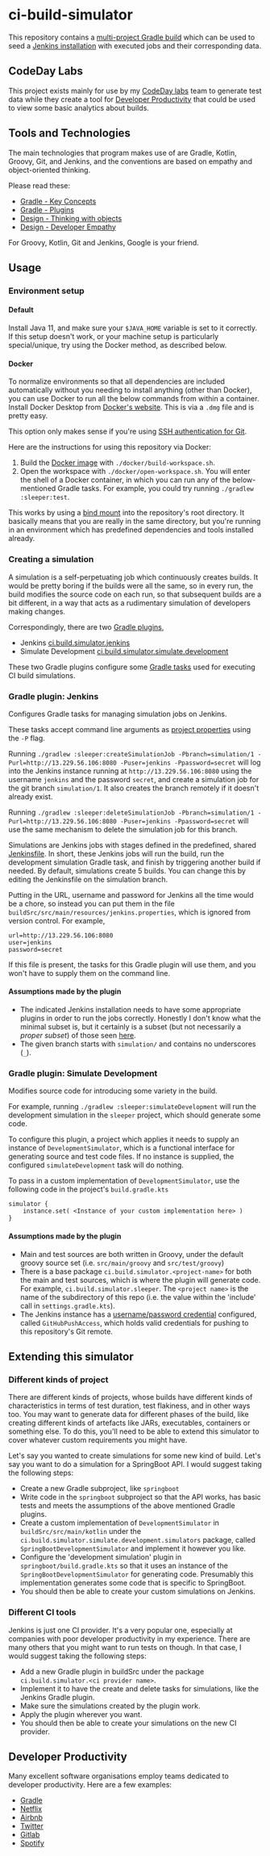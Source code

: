 # ci-build-simulator

This repository contains a 
[multi-project Gradle build](https://docs.gradle.org/current/userguide/multi_project_builds.html#sec:creating_multi_project_builds)
which can be used to seed a [Jenkins installation](https://github.com/robmoore-i/JenkinsEC2) with executed jobs and
their corresponding data.

## CodeDay Labs

This project exists mainly for use by my [CodeDay labs](https://labs.codeday.org) team to generate test data while they 
create a tool for [Developer Productivity](#developer-productivity) that could be used to view some basic analytics 
about builds.

## Tools and Technologies

The main technologies that program makes use of are Gradle, Kotlin, Groovy, Git, and Jenkins, and the conventions are
based on empathy and object-oriented thinking.

Please read these: 

- [Gradle - Key Concepts](https://docs.gradle.org/current/userguide/tutorial_using_tasks.html)
- [Gradle - Plugins](https://docs.gradle.org/current/userguide/plugins.html)
- [Design - Thinking with objects](http://c2.com/doc/oopsla89/paper.html)
- [Design - Developer Empathy](https://100daysdx.com/3/)

For Groovy, Kotlin, Git and Jenkins, Google is your friend.

## Usage

### Environment setup

#### Default

Install Java 11, and make sure your `$JAVA_HOME` variable is set to it correctly. If this setup doesn't work, or your
machine setup is particularly special/unique, try using the Docker method, as described below.

#### Docker

To normalize environments so that all dependencies are included automatically without you needing to install anything
(other than Docker), you can use Docker to run all the below commands from within a container. Install Docker Desktop
from [Docker's website](https://www.docker.com/products/docker-desktop). This is via a `.dmg` file and is pretty easy.

This option only makes sense if you're using [SSH authentication for Git](https://docs.github.com/en/github/authenticating-to-github/connecting-to-github-with-ssh/about-ssh).

Here are the instructions for using this repository via Docker:

1. Build the [Docker image](https://jfrog.com/knowledge-base/a-beginners-guide-to-understanding-and-building-docker-images/)
   with `./docker/build-workspace.sh`.
2. Open the workspace with `./docker/open-workspace.sh`. You will enter the shell of a Docker container, in which you
   can run any of the below-mentioned Gradle tasks. For example, you could try running `./gradlew :sleeper:test`. 

This works by using a [bind mount](https://docs.docker.com/storage/bind-mounts/) into the repository's root directory.
It basically means that you are really in the same directory, but you're running in an environment which has predefined
dependencies and tools installed already.

### Creating a simulation

A simulation is a self-perpetuating job which continuously creates builds. It would be pretty boring if the builds were
all the same, so in every run, the build modifies the source code on each run, so that subsequent builds are a bit
different, in a way that acts as a rudimentary simulation of developers making changes.

Correspondingly, there are two [Gradle plugins](https://docs.gradle.org/current/userguide/plugins.html),

- Jenkins
  [ci.build.simulator.jenkins](buildSrc/src/main/kotlin/ci/build/simulator/jenkins)
- Simulate Development
  [ci.build.simulator.simulate.development](buildSrc/src/main/kotlin/ci/build/simulator/simulate/development)
  
These two Gradle plugins configure some [Gradle tasks](https://docs.gradle.org/current/userguide/more_about_tasks.html) 
used for executing CI build simulations.

### Gradle plugin: Jenkins

Configures Gradle tasks for managing simulation jobs on Jenkins.

These tasks accept command line arguments as [project properties](https://docs.gradle.org/current/userguide/build_environment.html#sec:project_properties) 
using the `-P` flag.

Running `./gradlew :sleeper:createSimulationJob -Pbranch=simulation/1 -Purl=http://13.229.56.106:8080 -Puser=jenkins -Ppassword=secret`
will log into the Jenkins instance running at `http://13.229.56.106:8080` using the username `jenkins` and the password
`secret`, and create a simulation job for the git branch `simulation/1`. It also creates the branch remotely if it
doesn't already exist.

Running `./gradlew :sleeper:deleteSimulationJob -Pbranch=simulation/1 -Purl=http://13.229.56.106:8080 -Puser=jenkins -Ppassword=secret`
will use the same mechanism to delete the simulation job for this branch.

Simulations are Jenkins jobs with stages defined in the predefined, shared
[Jenkinsfile](buildSrc/src/main/resources/Jenkinsfile.groovy). In short, these Jenkins jobs will run the build, run the
development simulation Gradle task, and finish by triggering another build if needed. By default, simulations create 5
builds. You can change this by editing the Jenkinsfile on the simulation branch.

Putting in the URL, username and password for Jenkins all the time would be a chore, so instead you can put them in the
file `buildSrc/src/main/resources/jenkins.properties`, which is ignored from version control. For example,

```
url=http://13.229.56.106:8080
user=jenkins
password=secret
```

If this file is present, the tasks for this Gradle plugin will use them, and you won't have to supply them on the 
command line.

#### Assumptions made by the plugin

- The indicated Jenkins installation needs to have some appropriate plugins in order to run the jobs correctly. Honestly
  I don't know what the minimal subset is, but it certainly is a subset (but not necessarily a _proper subset_) of those
  seen [here](https://github.com/robmoore-i/JenkinsEC2/blob/main/jenkins_install_plugins.sh#L17).
- The given branch starts with `simulation/` and contains no underscores (`_`).

### Gradle plugin: Simulate Development

Modifies source code for introducing some variety in the build.

For example, running `./gradlew :sleeper:simulateDevelopment` will run the development simulation in the `sleeper`
project, which should generate some code.

To configure this plugin, a project which applies it needs to supply an instance of `DevelopmentSimulator`, which is a
functional interface for generating source and test code files. If no instance is supplied, the configured
`simulateDevelopment` task will do nothing.

To pass in a custom implementation of `DevelopmentSimulator`, use the following code in the project's `build.gradle.kts`

```
simulator {
    instance.set( <Instance of your custom implementation here> )
}
```

#### Assumptions made by the plugin

- Main and test sources are both written in Groovy, under the default groovy source set
  (i.e. `src/main/groovy` and `src/test/groovy`)
- There is a base package `ci.build.simulator.<project-name>` for both the main and test sources, which is where the
  plugin will generate code. For example,
  `ci.build.simulator.sleeper`. The `<project name>` is the name of the subdirectory of this repo (i.e. the value within
  the 'include' call in `settings.gradle.kts`).
- The Jenkins instance has a [username/password credential](https://www.jenkins.io/doc/book/using/using-credentials/) 
  configured, called `GitHubPushAccess`, which holds valid credentials for pushing to this repository's Git remote.

## Extending this simulator

### Different kinds of project

There are different kinds of projects, whose builds have different kinds of characteristics in terms of test duration,
test flakiness, and in other ways too. You may want to generate data for different phases of the build, like creating
different kinds of artefacts like JARs, executables, containers or something else. To do this, you'll need to be able to
extend this simulator to cover whatever custom requirements you might have.

Let's say you wanted to create simulations for some new kind of build. Let's say you want to do a simulation for a
SpringBoot API. I would suggest taking the following steps:

- Create a new Gradle subproject, like `springboot`
- Write code in the `springboot` subproject so that the API works, has basic tests and meets the assumptions of the
  above mentioned Gradle plugins.
- Create a custom implementation of `DevelopmentSimulator` in `buildSrc/src/main/kotlin` under the
  `ci.build.simulator.simulate.development.simulators` package, called `SpringBootDevelopmentSimulator` and implement it
  however you like.
- Configure the 'development simulation' plugin in `springboot/build.gradle.kts` so that it uses an instance of the
  `SpringBootDevelopmentSimulator` for generating code. Presumably this implementation generates some code that is
  specific to SpringBoot.
- You should then be able to create your custom simulations on Jenkins.

### Different CI tools

Jenkins is just one CI provider. It's a very popular one, especially at companies with poor developer productivity in
my experience. There are many others that you might want to run tests on though. In that case, I would suggest taking
the following steps:

- Add a new Gradle plugin in buildSrc under the package `ci.build.simulator.<ci provider name>`.
- Implement it to have the create and delete tasks for simulations, like the Jenkins Gradle plugin.
- Make sure the simulations created by the plugin work.
- Apply the plugin wherever you want.
- You should then be able to create your simulations on the new CI provider.

## Developer Productivity

Many excellent software organisations employ teams dedicated to developer productivity. Here are a few examples:

- [Gradle](https://gradle.com/blog/top-three-reasons-to-launch-a-dedicated-developer-productivity-engineering-team/)
- [Netflix](https://jobs.netflix.com/jobs/59145792)
- [Airbnb](https://www.airbnb.com.sg/careers/departments/engineering/dev_infra)
- [Twitter](https://careers.twitter.com/en/work-for-twitter/202008/035a8b9d-3a5b-4156-bdeb-8042e4e06826/f46512c8-0ed2-4c9c-be08-bfbdae0fbcb8.html/staff-backend-engineer-developer-productivity-buildtools.html)
- [Gitlab](https://about.gitlab.com/handbook/engineering/quality/engineering-productivity-team/)
- [Spotify](https://engineering.atspotify.com/2020/08/27/how-we-improved-developer-productivity-for-our-devops-teams/)